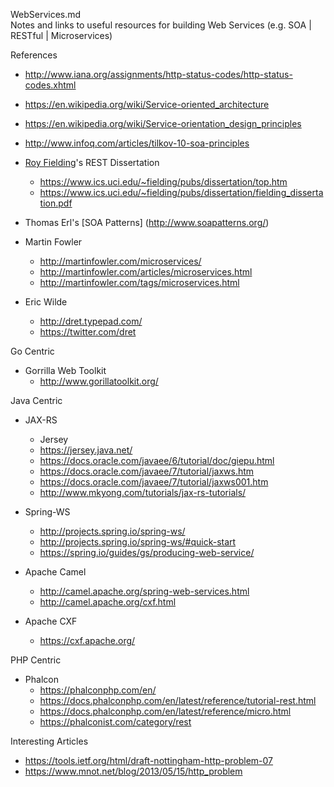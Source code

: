WebServices.md  
Notes and links to useful resources for building Web Services (e.g. SOA | RESTful | Microservices)


References
* http://www.iana.org/assignments/http-status-codes/http-status-codes.xhtml
* https://en.wikipedia.org/wiki/Service-oriented_architecture
* https://en.wikipedia.org/wiki/Service-orientation_design_principles
* http://www.infoq.com/articles/tilkov-10-soa-principles  

* [Roy Fielding](https://en.wikipedia.org/wiki/Roy_Fielding)'s REST Dissertation
  * https://www.ics.uci.edu/~fielding/pubs/dissertation/top.htm
  * https://www.ics.uci.edu/~fielding/pubs/dissertation/fielding_dissertation.pdf

* Thomas Erl's [SOA Patterns] (http://www.soapatterns.org/)

* Martin Fowler
  * http://martinfowler.com/microservices/
  * http://martinfowler.com/articles/microservices.html
  * http://martinfowler.com/tags/microservices.html

* Eric Wilde
  * http://dret.typepad.com/
  * https://twitter.com/dret

Go Centric
* Gorrilla Web Toolkit
	* http://www.gorillatoolkit.org/

Java Centric
* JAX-RS
	* Jersey
	* https://jersey.java.net/
	* https://docs.oracle.com/javaee/6/tutorial/doc/giepu.html
	* https://docs.oracle.com/javaee/7/tutorial/jaxws.htm
	* https://docs.oracle.com/javaee/7/tutorial/jaxws001.htm
	* http://www.mkyong.com/tutorials/jax-rs-tutorials/

* Spring-WS
	* http://projects.spring.io/spring-ws/
	* http://projects.spring.io/spring-ws/#quick-start
	* https://spring.io/guides/gs/producing-web-service/

* Apache Camel
	* http://camel.apache.org/spring-web-services.html
	* http://camel.apache.org/cxf.html

* Apache CXF
	* https://cxf.apache.org/


PHP Centric
* Phalcon
	* https://phalconphp.com/en/
	* https://docs.phalconphp.com/en/latest/reference/tutorial-rest.html 
	* https://docs.phalconphp.com/en/latest/reference/micro.html
	* https://phalconist.com/category/rest


Interesting Articles
* https://tools.ietf.org/html/draft-nottingham-http-problem-07
* https://www.mnot.net/blog/2013/05/15/http_problem

